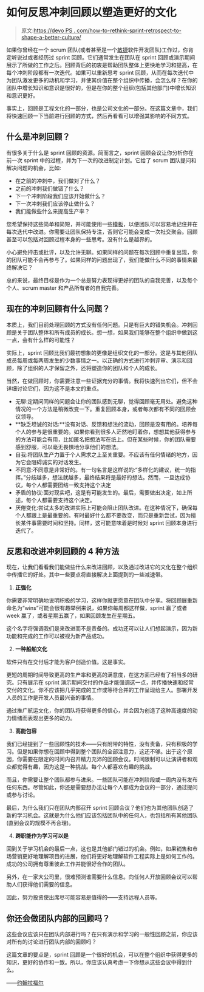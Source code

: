 # 如何反思冲刺回顾以塑造更好的文化

> 原文:[https://devo PS . com/how-to-rethink-sprint-retrospect-to-shape-a-better-culture/](https://devops.com/how-to-rethink-sprint-retrospectives-to-shape-a-better-culture/)

如果你曾经在一个 scrum 团队(或者甚至是一个[敏捷](https://devops.com/are-your-development-processes-truly-agile/)软件开发团队)工作过，你肯定听说过或者经历过 sprint 回顾。它们通常发生在团队在 sprint 回顾或演示期间展示了所做的工作之后。回顾背后的初衷是帮助团队整体上更快地学习和提高，在每个冲刺阶段都有一次迭代。如果可以重新思考 sprint 回顾，从而在每次迭代中为团队激发更多的动机和学习，并使其价值在整个组织中传播，会怎么样？在你的团队中增长知识和意识是很好的，但是在你的整个组织(包括其他部门)中增长知识和意识更好。

事实上，回顾是工程文化的一部分，也是公司文化的一部分。在这篇文章中，我们将快速回顾一下当前进行回顾的方式，然后再看看可以增强其影响的不同方式。

## **什么是冲刺回顾？**

有很多关于什么是 sprint 回顾的资源。简而言之，sprint 回顾会议让你分析你在前一次 sprint 中的过程，并为下一次的改进制定计划。它给了 scrum 团队提问和解决问题的机会，比如:

*   在之前的冲刺中，我们做对了什么？
*   之前的冲刺我们做错了什么？
*   下一个冲刺阶段我们应该开始做什么？
*   下一次冲刺我们应该停止做什么？
*   我们能做些什么来提高生产率？

您希望保持这些简单和简短，并可能使用一些[模板](https://www.atlassian.com/blog/jira-software/5-fun-sprint-retrospective-ideas-templates)，以便团队可以容易地记住并在每次迭代中改进。你需要让团队保持专注，否则它可能会变成一次社交聚会。回顾甚至可以包括对回顾过程本身的一些思考。没有什么是越界的。

小心避免抨击或批评，以及允许无聊。如果同样的问题在每次回顾中重复出现，你的团队可能不会再参与了。如果同样的问题出现了，我们能做什么不同的事情来最终解决它？

总的来说，最终目标是作为一个总是努力表现得更好的团队的自我完善，以及每个个人、scrum master 和产品所有者的自我完善。

## **现在的冲刺回顾有什么问题？**

本质上，我们目前处理回顾的方式没有任何问题。只是有巨大的错失机会。冲刺回顾是关于团队整体和所有成员的成长。想一想，如果我们能够在整个组织中做到这一点，会有什么样的可能性？

实际上，sprint 回顾比我们最初想象的更像是组织文化的一部分。这是与其他团队成员每周或每两周发生的少数事情之一。以正确的方式进行冲刺评审、演示和回顾，除了组织的人才保留之外，还将塑造你的团队和个人的成长。

当然，在做回顾时，你需要注意一些证据充分的事情。我将快速列出它们，但不会详细讨论它们，因为这不是本文的重点。

*   无聊:定期问同样的问题会让你的团队感到无聊，觉得回顾毫无用处。避免这种情况的一个方法是稍微改变一下。重复回顾本身，或者每次都有不同的回顾会议领导。
*   **缺乏坦诚的对话:**没有对话、反馈和想法的流动，回顾是没有用的。培养每个人的参与是很重要的。如果你看到很多人茫然地盯着你，想想其他获得参与的方法可能会有用，比如匿名把想法写在纸上。但在某些时候，你的团队需要感到舒服，可以毫无畏惧地分享他们的想法。
*   自我:将团队生产力置于个人需求之上至关重要。不应该有任何情绪的地方，因为它会阻碍诚实的对话发生。
*   不同意:不同意是非常好的。有一句名言是这样说的:“多样化的建议，统一的指挥。”分歧越多，想法就越多，最终结果将是最好的想法。然而，一旦达成协议，每个人都需要团结一致支持这个决定
*   矛盾的协议:面对现实吧，这是有可能发生的。最后，需要做出决定，如上所述，每个人都需要支持这个决定。
*   厌倦变化:尝试太多的改进实际上可能会阻止团队改进。在这种情况下，确保每个人都跟上是最重要的。有时最好什么都不要改变，而只是重新尝试，因为擅长某件事需要时间和坚持。同样，这可能意味着是时候对 sprint 回顾本身进行迭代了。

## **反思和改进冲刺回顾的 4 种方法**

现在，让我们看看我们能做些什么来改进回顾，以及通过改进它的文化在整个组织中传播它的好处。其中一些要点将直接解决上面提到的一些减速带。

1.  **正强化**

你需要非常明确地说明积极的学习，这样你就更愿意在团队中分享。将回顾展重新命名为“wins”可能会很有趣举例来说，如果你每周都这样做，sprint 赢了或者 week 赢了，或者星期五赢了，如果回顾发生在星期五。

这个名字将强调我们是来改进而不是责备的。成功还可以让人们想起演示，因为新功能和完成的工作可以被视为新产品成功。

2.  **一种船舶文化**

软件只有在交付后才能为客户创造价值。这是事实。

更短的周期时间导致更高的生产率和更高的满意度，在这方面已经有了相当多的研究。只有展示在 sprint 演示期间交付的作品才能强调这一点，并传播快速和经常交付的文化。你不应该把几乎完成的工作或等待合并的工作呈现给主人。部署开发人员的工作是开发人员最兴奋的事情。

通过推广航运文化，你的团队将获得更多的信心，并会因为创造了这种高速度的动力情绪而表现出更多的动力。

3.  **高能包容**

我们已经提到了一些回顾性的技术——只有附带的特性，没有责备，只有积极的学习。但是如果你想在回顾中得到整个团队的全部注意力，这还不够。出于这个原因，你需要在限定的时间内召开精力充沛的回顾会议。时间限制可以让演讲者和观众都觉得有趣，因为这是一种挑战。每个人都喜欢有趣的挑战。

而且，你需要让整个团队都参与进来。一些团队可能在冲刺阶段或一周内没有发布任何东西。尽管如此，你还是需要想办法让每个人都成为会议的一部分，通过提问或参与讨论。

最后，为什么我们只在团队内部召开 sprint 回顾会议？他们也为其他团队创造了新的学习机会。这就是为什么他们应该包括团队中的任何人，也包括所有其他团队(直到会议的规模不再合理)。

4.  **跨职能作为学习可以是**

回到关于学习机会的最后一点，这也是其他部门错过的机会。例如，如果销售和市场营销更好地理解项目的进展，他们将更好地理解软件工程实际上是如何工作的。成功的公司拥有尊重彼此工作并能很好合作的团队。

另外，在一家大公司里，很难预测谁需要什么信息。向任何人开放回顾会议可以帮助人们获得他们需要的信息。

因此，努力投资使出席尽可能容易是值得的——支持远程人员等。

## 你还会做团队内部的回顾吗？

这些会议应该只在团队内部进行吗？在只有演示和学习的一般性回顾之前，你应该对所有的讨论进行团队内部的回顾吗？

这篇文章的要点是，sprint 回顾是一个很好的机会，可以在整个组织中获得更多的知识，更好的协作和一致。所以，你应该认真考虑一下你想从这些会议中得到什么。

——[约翰拉福尔](https://devops.com/author/john-lafleur/)